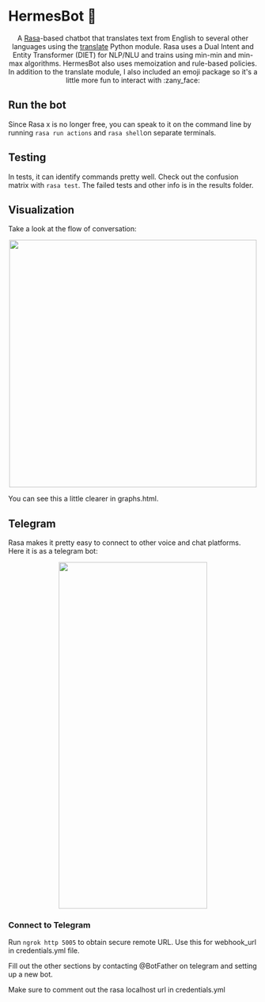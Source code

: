# HermesBot :cowboy_hat_face:

<p align="center"> 
A <a href="https://rasa.com/">Rasa</a>-based chatbot that translates text from English to several other languages using the 
  <a href="https://pypi.org/project/translate/">translate</a> Python module. 
  Rasa uses a Dual Intent and Entity Transformer (DIET) for NLP/NLU and trains using min-min and min-max algorithms. HermesBot also uses memoization and rule-based policies. In addition to the translate module, I also included an emoji package so it's a little more fun to interact with :zany_face:
</p>

## Run the bot  
Since Rasa x is no longer free, you can speak to it on the command line by running 
`rasa run actions` and `rasa shell`on separate terminals. 

## Testing 
In tests, it can identify commands pretty well. Check out the confusion matrix with `rasa test`. The failed tests and other info is in the results folder.

## Visualization 
Take a look at the flow of conversation: 
 <p align="center">
<img src="https://user-images.githubusercontent.com/84393679/218781894-d4dcb9f8-a9f1-4cf1-a449-4d4141aaea3e.png" width=500 height=500>
</p>

You can see this a little clearer in graphs.html.

## Telegram
 Rasa makes it pretty easy to connect to other voice and chat platforms. Here it is as a telegram bot: 
<p align="center">
<img src="https://user-images.githubusercontent.com/84393679/218571208-0d7a5cfe-2909-40a2-9092-e6ccb3877917.png" width=300 height=700>
</p>

### Connect to Telegram
Run `ngrok http 5005` to obtain secure remote URL. Use this for webhook_url in credentials.yml file. 

Fill out the other sections by contacting @BotFather on telegram and setting up a new bot. 

Make sure to comment out the rasa localhost url in credentials.yml 

